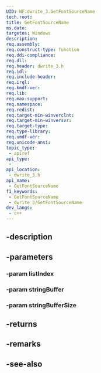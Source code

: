 ```yaml
---
UID: NF:dwrite_3.GetFontSourceName
tech.root: 
title: GetFontSourceName
ms.date: 
targetos: Windows
description: 
req.assembly: 
req.construct-type: function
req.ddi-compliance: 
req.dll: 
req.header: dwrite_3.h
req.idl: 
req.include-header: 
req.irql: 
req.kmdf-ver: 
req.lib: 
req.max-support: 
req.namespace: 
req.redist: 
req.target-min-winverclnt: 
req.target-min-winversvr: 
req.target-type: 
req.type-library: 
req.umdf-ver: 
req.unicode-ansi: 
topic_type:
 - apiref
api_type:
 - 
api_location:
 - dwrite_3.h
api_name:
 - GetFontSourceName
f1_keywords:
 - GetFontSourceName
 - dwrite_3/GetFontSourceName
dev_langs:
 - c++
---
```


## -description

## -parameters

### -param listIndex

### -param stringBuffer

### -param stringBufferSize

## -returns

## -remarks

## -see-also

